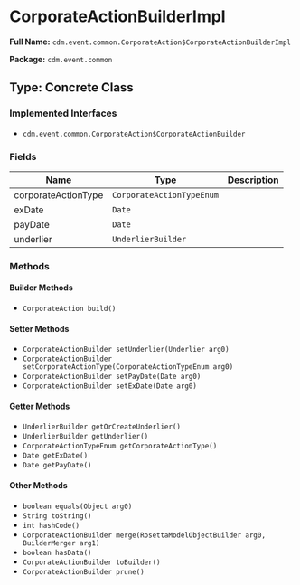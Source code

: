 # CorporateActionBuilderImpl

**Full Name:** `cdm.event.common.CorporateAction$CorporateActionBuilderImpl`

**Package:** `cdm.event.common`

## Type: Concrete Class

### Implemented Interfaces

- `cdm.event.common.CorporateAction$CorporateActionBuilder`

### Fields

| Name | Type | Description |
|------|------|-------------|
| corporateActionType | `CorporateActionTypeEnum` |  |
| exDate | `Date` |  |
| payDate | `Date` |  |
| underlier | `UnderlierBuilder` |  |

### Methods

#### Builder Methods

- `CorporateAction build()`

#### Setter Methods

- `CorporateActionBuilder setUnderlier(Underlier arg0)`
- `CorporateActionBuilder setCorporateActionType(CorporateActionTypeEnum arg0)`
- `CorporateActionBuilder setPayDate(Date arg0)`
- `CorporateActionBuilder setExDate(Date arg0)`

#### Getter Methods

- `UnderlierBuilder getOrCreateUnderlier()`
- `UnderlierBuilder getUnderlier()`
- `CorporateActionTypeEnum getCorporateActionType()`
- `Date getExDate()`
- `Date getPayDate()`

#### Other Methods

- `boolean equals(Object arg0)`
- `String toString()`
- `int hashCode()`
- `CorporateActionBuilder merge(RosettaModelObjectBuilder arg0, BuilderMerger arg1)`
- `boolean hasData()`
- `CorporateActionBuilder toBuilder()`
- `CorporateActionBuilder prune()`

